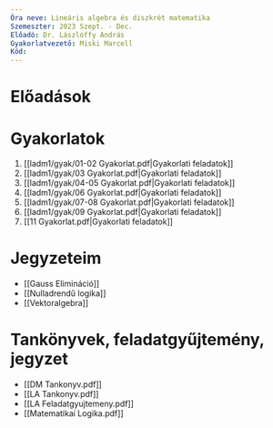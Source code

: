 ```yaml
---
Óra neve: Lineáris algebra és diszkrét matematika
Szemeszter: 2023 Szept. - Dec.
Előadó: Dr. Lászlóffy András
Gyakorlatvezető: Miski Marcell
Kód:
---
```

# Előadások
# Gyakorlatok
1. [[ladm1/gyak/01-02 Gyakorlat.pdf|Gyakorlati feladatok]]
2. [[ladm1/gyak/03 Gyakorlat.pdf|Gyakorlati feladatok]]
3.  [[ladm1/gyak/04-05 Gyakorlat.pdf|Gyakorlati feladatok]]
4.  [[ladm1/gyak/06 Gyakorlat.pdf|Gyakorlati feladatok]]
5.  [[ladm1/gyak/07-08 Gyakorlat.pdf|Gyakorlati feladatok]]
6.  [[ladm1/gyak/09 Gyakorlat.pdf|Gyakorlati feladatok]]
7. [[11 Gyakorlat.pdf|Gyakorlati feladatok]]
# Jegyzeteim
- [[Gauss Elimináció]]
- [[Nulladrendű logika]]
- [[Vektoralgebra]]
# Tankönyvek, feladatgyűjtemény, jegyzet
- [[DM Tankonyv.pdf]]
- [[LA Tankonyv.pdf]]
- [[LA Feladatgyujtemeny.pdf]]
- [[Matematikai Logika.pdf]]